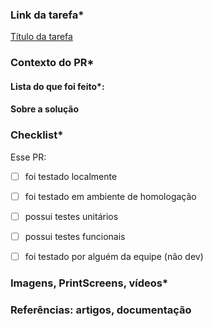 <!--
Items marcados com (*) são obrigatórios
-->

### Link da tarefa*
[Título da tarefa]()
<!-- 
[Figma]()
-->

### Contexto do PR*
<!-- 
Use esse espaço para explicar brevemente aos revisores o que eles precisam saber para conseguir revisar o seu PR
-->

#### Lista do que foi feito*:
<!-- 
Exemplo:
- [ ] Adiciona o componente Button
- [ ] Atualiza a lib de cores
-->

#### Sobre a solução
<!--
Use esse espaço, caso necessário, para explicar o porquê de ter seguido com essa solução
-->

### Checklist*
Esse PR:
- [ ] foi testado localmente
- [ ] foi testado em ambiente de homologação

- [ ] possui testes unitários
- [ ] possui testes funcionais

- [ ] foi testado por alguém da equipe (não dev)


### Imagens, PrintScreens, vídeos*
<!--
Use esse espaço para colocar tudo o que possa ajudar a visualizar o que você fez
-->

### Referências: artigos, documentação
<!--
Se você precisou usar referências para conseguir chegar à solução,
compartilhe com os revisores.
-->
